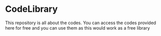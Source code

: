 # CodeLibrary
This repository is all about the codes. You can access the codes provided here for free and you can use them as this would work as a free library 
